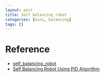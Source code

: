 ```yaml
---
layout: post
title: Self balancing robot
categories: [mini, balancing]
tags: []
---
```


# Reference
- [ self_balancing_robot ](https://github.com/sezan92/self_balancing_robot)
- [Self Balancing Robot Using PID Algorithm](https://www.instructables.com/id/Self-Balancing-Robot-Using-PID-Algorithm-STM-MC/)